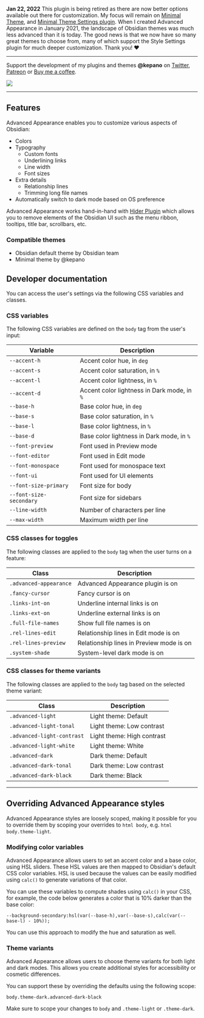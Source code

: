 **Jan 22, 2022** This plugin is being retired as there are now better options available out there for customization. My focus will remain on [Minimal Theme](https://github.com/kepano/obsidian-minimal), and [Minimal Theme Settings plugin](https://github.com/kepano/obsidian-minimal-settings). When I created Advanced Appearance in January 2021, the landscape of Obsidian themes was much less advanced than it is today. The good news is that we now have so many great themes to choose from, many of which support the Style Settings plugin for much deeper customization. Thank you! ❤️

---

Support the development of my plugins and themes **@kepano** on [Twitter](https://www.twitter.com/kepano), [Patreon](https://www.patreon.com/kepano) or [Buy me a coffee](https://www.buymeacoffee.com/kepano).

<a href="https://www.buymeacoffee.com/kepano"><img src="https://img.buymeacoffee.com/button-api/?text=Buy me a coffee&emoji=&slug=kepano&button_colour=5F7FFF&font_colour=ffffff&font_family=Poppins&outline_colour=000000&coffee_colour=FFDD00"></a>

---

## Features

Advanced Appearance enables you to customize various aspects of Obsidian:

- Colors
- Typography
  - Custom fonts
  - Underlining links
  - Line width
  - Font sizes
- Extra details
  - Relationship lines
  - Trimming long file names
- Automatically switch to dark mode based on OS preference

Advanced Appearance works hand-in-hand with [Hider Plugin](https://github.com/kepano/obsidian-hider) which allows you to remove elements of the Obsidian UI such as the menu ribbon, tooltips, title bar, scrollbars, etc.

### Compatible themes

- Obsidian default theme by Obsidian team
- Minimal theme by @kepano

## Developer documentation

You can access the user's settings via the following CSS variables and classes.

### CSS variables

The following CSS variables are defined on the `body` tag from the user's input:

| Variable | Description |
| ------ | ----- |
| `--accent-h` | Accent color hue, in `deg` |
| `--accent-s` | Accent color saturation, in `%` |
| `--accent-l` | Accent color lightness, in `%` |
| `--accent-d` | Accent color lightness in Dark mode, in `%` |
| `--base-h` | Base color hue, in `deg` |
| `--base-s` | Base color saturation, in `%` |
| `--base-l` | Base color lightness, in `%` |
| `--base-d` | Base color lightness in Dark mode, in `%` |
| `--font-preview` | Font used in Preview mode |
| `--font-editor` | Font used in Edit mode |
| `--font-monospace` | Font used for monospace text |
| `--font-ui` | Font used for UI elements |
| `--font-size-primary` | Font size for body |
| `--font-size-secondary` | Font size for sidebars |
| `--line-width` | Number of characters per line  |
| `--max-width` | Maximum width per line |

### CSS classes for toggles

The following classes are applied to the `body` tag when the user turns on a feature:

| Class | Description |
| ------ | ----- |
| `.advanced-appearance` | Advanced Appearance plugin is on |
| `.fancy-cursor` | Fancy cursor is on |
| `.links-int-on` | Underline internal links is on |
| `.links-ext-on` | Underline external links is on |
| `.full-file-names` | Show full file names is on |
| `.rel-lines-edit` | Relationship lines in Edit mode is on |
| `.rel-lines-preview` | Relationship lines in Preview mode is on |
| `.system-shade` | System-level dark mode is on |

### CSS classes for theme variants

The following classes are applied to the `body` tag based on the selected theme variant:

| Class | Description |
| ------ | ----- |
| `.advanced-light` | Light theme: Default |
| `.advanced-light-tonal` | Light theme: Low contrast |
| `.advanced-light-contrast` | Light theme: High contrast |
| `.advanced-light-white` | Light theme: White |
| `.advanced-dark` | Dark theme: Default |
| `.advanced-dark-tonal` | Dark theme: Low contrast |
| `.advanced-dark-black` | Dark theme: Black |

---

## Overriding Advanced Appearance styles

Advanced Appearance styles are loosely scoped, making it possible for you to override them by  scoping your overrides to `html body`, e.g. `html body.theme-light`.

### Modifying color variables

Advanced Appearance allows users to set an accent color and a base color, using HSL sliders. These HSL values are then mapped to Obsidian's default CSS color variables. HSL is used because the values can be easily modified using `calc()` to generate variations of that color. 

You can use these variables to compute shades using `calc()` in your CSS, for example, the code below generates a color that is 10% darker than the base color:

```
--background-secondary:hsl(var(--base-h),var(--base-s),calc(var(--base-l) - 10%));
```

You can use this approach to modify the hue and saturation as well.

### Theme variants

Advanced Appearance allows users to choose theme variants for both light and dark modes. This allows you create additional styles for accessibility or cosmetic differences. 

You can support these by overriding the defaults using the following scope:

```
body.theme-dark.advanced-dark-black
```

Make sure to scope your changes to `body` and `.theme-light` or `.theme-dark`.
